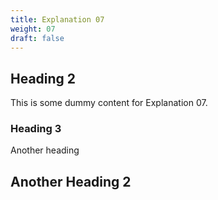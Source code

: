 ```yaml
---
title: Explanation 07
weight: 07
draft: false
---
```


## Heading 2

This is some dummy content for Explanation 07.

### Heading 3

Another heading

## Another Heading 2

